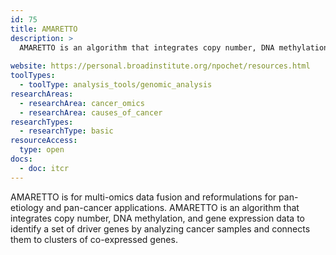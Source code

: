 ```yaml
---
id: 75
title: AMARETTO
description: >
  AMARETTO is an algorithm that integrates copy number, DNA methylation, and gene expression data to identify a set of driver genes by analyzing cancer samples and connects them to clusters of co-expressed genes.
  
website: https://personal.broadinstitute.org/npochet/resources.html
toolTypes:
  - toolType: analysis_tools/genomic_analysis
researchAreas:
  - researchArea: cancer_omics
  - researchArea: causes_of_cancer
researchTypes:
  - researchType: basic
resourceAccess:
  type: open
docs:
  - doc: itcr
---
```

AMARETTO is for multi-omics data fusion and reformulations for pan-etiology and pan-cancer applications. AMARETTO is an algorithm that integrates copy number, DNA methylation, and gene expression data to identify a set of driver genes by analyzing cancer samples and connects them to clusters of co-expressed genes.